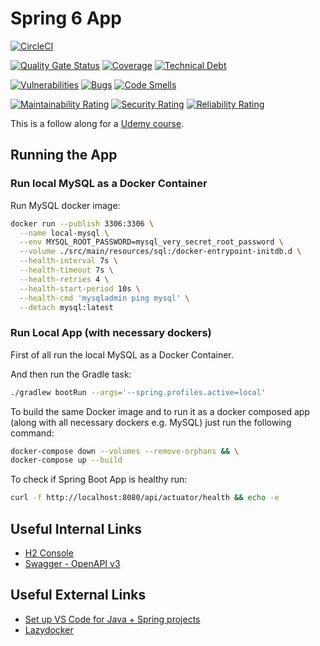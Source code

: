 # Spring 6 App

[![CircleCI](https://dl.circleci.com/status-badge/img/gh/cookieMr/spring6udemy/tree/master.svg?style=svg)](https://dl.circleci.com/status-badge/redirect/gh/cookieMr/spring6udemy/tree/master)

[![Quality Gate Status](https://sonarcloud.io/api/project_badges/measure?project=cookieMr_spring6udemy&metric=alert_status)](https://sonarcloud.io/summary/overall?id=cookieMr_spring6udemy)
[![Coverage](https://sonarcloud.io/api/project_badges/measure?project=cookieMr_spring6udemy&metric=coverage)](https://sonarcloud.io/summary/overall?id=cookieMr_spring6udemy)
[![Technical Debt](https://sonarcloud.io/api/project_badges/measure?project=cookieMr_spring6udemy&metric=sqale_index)](https://sonarcloud.io/summary/overall?id=cookieMr_spring6udemy)

[![Vulnerabilities](https://sonarcloud.io/api/project_badges/measure?project=cookieMr_spring6udemy&metric=vulnerabilities)](https://sonarcloud.io/summary/overall?id=cookieMr_spring6udemy)
[![Bugs](https://sonarcloud.io/api/project_badges/measure?project=cookieMr_spring6udemy&metric=bugs)](https://sonarcloud.io/summary/overall?id=cookieMr_spring6udemy)
[![Code Smells](https://sonarcloud.io/api/project_badges/measure?project=cookieMr_spring6udemy&metric=code_smells)](https://sonarcloud.io/summary/overall?id=cookieMr_spring6udemy)

[![Maintainability Rating](https://sonarcloud.io/api/project_badges/measure?project=cookieMr_spring6udemy&metric=sqale_rating)](https://sonarcloud.io/summary/overall?id=cookieMr_spring6udemy)
[![Security Rating](https://sonarcloud.io/api/project_badges/measure?project=cookieMr_spring6udemy&metric=security_rating)](https://sonarcloud.io/summary/overall?id=cookieMr_spring6udemy)
[![Reliability Rating](https://sonarcloud.io/api/project_badges/measure?project=cookieMr_spring6udemy&metric=reliability_rating)](https://sonarcloud.io/summary/overall?id=cookieMr_spring6udemy)

This is a follow along for a [Udemy course](https://www.udemy.com/course/spring-framework-6-beginner-to-guru/).

## Running the App

### Run local MySQL as a Docker Container
Run MySQL docker image:
```bash
docker run --publish 3306:3306 \
  --name local-mysql \
  --env MYSQL_ROOT_PASSWORD=mysql_very_secret_root_password \
  --volume ./src/main/resources/sql:/docker-entrypoint-initdb.d \
  --health-interval 7s \
  --health-timeout 7s \
  --health-retries 4 \
  --health-start-period 10s \
  --health-cmd 'mysqladmin ping mysql' \
  --detach mysql:latest
```

### Run Local App (with necessary dockers)
First of all run the local MySQL as a Docker Container.

And then run the Gradle task:
```bash
./gradlew bootRun --args='--spring.profiles.active=local'
```

To build the same Docker image and to run it as a docker composed app
(along with all necessary dockers e.g. MySQL) just run the following command:
```bash
docker-compose down --volumes --remove-orphans && \
docker-compose up --build
```

To check if Spring Boot App is healthy run:
```bash
curl -f http://localhost:8080/api/actuator/health && echo -e
```

## Useful Internal Links
* [H2 Console](http://localhost:8080/h2-console)
* [Swagger - OpenAPI v3](http://localhost:8080/api/swagger-ui/index.html)

## Useful External Links
* [Set up VS Code for Java + Spring projects](https://www.youtube.com/watch?v=rsr6X5M6-6M)
* [Lazydocker](https://github.com/jesseduffield/lazydocker)
